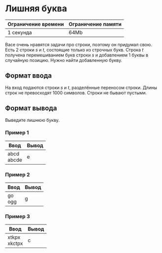 # Лишняя буква

| Ограничение времени | Ограничение памяти |
|---------------------|--------------------|
| 1 секунда           | 64Mb               |

Васе очень нравятся задачи про строки, поэтому он придумал свою. Есть 2 строки $s$ и $t$, состоящие только из строчных букв. Строка $t$ получена перемешиванием букв строки $s$ и добавлением 1 буквы в случайную позицию. Нужно найти добавленную букву.

## Формат ввода

На вход подаются строки $s$ и $t$, разделённые переносом строки. Длины строк не превосходят $1000$ символов. Строки не бывают пустыми.

## Формат вывода

Выведите лишнюю букву.

### Пример 1

| Ввод          | Вывод |
|---------------|-------|
| abcd<br>abcde | e     |

### Пример 2

| Ввод      | Вывод |
|-----------|-------|
| go<br>ogg | g     |

### Пример 3

| Ввод            | Вывод |
|-----------------|-------|
| xtkpx<br>xkctpx | c     |

